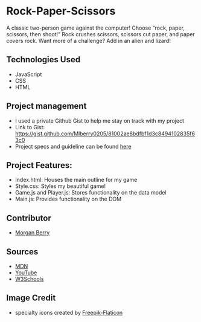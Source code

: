# Rock-Paper-Scissors

A classic two-person game against the computer! Choose “rock, paper, scissors, then shoot!” Rock crushes scissors, scissors cut paper, and paper covers rock. Want more of a challenge?  Add in an alien and lizard!


## Technologies Used

- JavaScript
- CSS
- HTML

## Project management

- I used a private Github Gist to help me stay on track with my project
- Link to Gist: https://gist.github.com/Mlberry0205/81002ae8bdfbf1d3c8494102835f63c0
- Project specs and guideline can be found [here](https://frontend.turing.edu/projects/module-1/rock-paper-scissors-solo.html)

## Project Features:
- Index.html: Houses the main outline for my game
- Style.css: Styles my beautiful game!
- Game.js and Player.js: Stores functionality on the data model
- Main.js: Provides functionality on the DOM

## Contributor

- [Morgan Berry](https://github.com/Mlberry0205)

## Sources
  - [MDN](http://developer.mozilla.org/en-US/)
  - [YouTube](https://www.youtube.com/)
  - [W3Schools](https://www.w3schools.com/)

## Image Credit

- specialty icons created by [Freepik-Flaticon](https://www.flaticon.com/authors/freepik)
